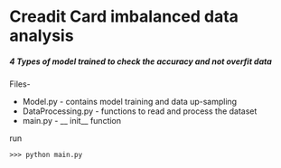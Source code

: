# Creadit Card  imbalanced data analysis

##### 4 Types of model trained to check the accuracy and not overfit data

Files-

* Model.py - contains model training and data up-sampling
* DataProcessing.py - functions to read and process the dataset
* main.py - __ init__ function

run 

```
>>> python main.py
```
